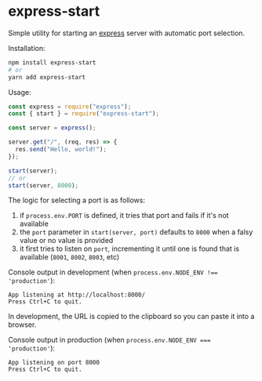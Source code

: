 # express-start

Simple utility for starting an [express][express.js] server with
automatic port selection.

Installation:

``` sh
npm install express-start
# or
yarn add express-start
```

Usage:

``` js
const express = require("express");
const { start } = require("express-start");

const server = express();

server.get("/", (req, res) => {
  res.send("Hello, world!");
});

start(server);
// or
start(server, 8000);
```

The logic for selecting a port is as follows:

1. if `process.env.PORT` is defined, it tries that port and fails if it's not
   available
2. the `port` parameter in `start(server, port)` defaults to `8000` when a falsy
   value or no value is provided
3. it first tries to listen on `port`, incrementing it until one is found that
   is available (`8001`, `8002`, `8003`, etc)

Console output in development (when `process.env.NODE_ENV !== 'production'`):

``` text
App listening at http://localhost:8000/
Press Ctrl+C to quit.
```

In development, the URL is copied to the clipboard so you can paste it into a
browser.

Console output in production (when `process.env.NODE_ENV === 'production'`):

``` text
App listening on port 8000
Press Ctrl+C to quit.
```

[express.js]: https://expressjs.com
